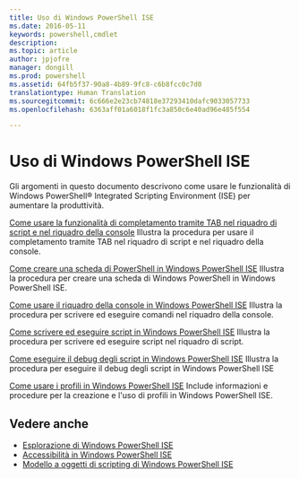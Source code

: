 ```yaml
---
title: Uso di Windows PowerShell ISE
ms.date: 2016-05-11
keywords: powershell,cmdlet
description: 
ms.topic: article
author: jpjofre
manager: dongill
ms.prod: powershell
ms.assetid: 64fb5f37-90a8-4b89-9fc8-c6b8fcc0c7d0
translationtype: Human Translation
ms.sourcegitcommit: 6c666e2e23cb74818e37293410dafc9033057733
ms.openlocfilehash: 6363aff01a6018f1fc3a850c6e40ad96e485f554

---
```


# <a name="using-the-windows-powershell-ise"></a>Uso di Windows PowerShell ISE
Gli argomenti in questo documento descrivono come usare le funzionalità di Windows PowerShell® Integrated Scripting Environment (ISE) per aumentare la produttività.

[Come usare la funzionalità di completamento tramite TAB nel riquadro di script e nel riquadro della console](How-to-Use-Tab-Completion-in-the-Script-Pane-and-Console-Pane.md) Illustra la procedura per usare il completamento tramite TAB nel riquadro di script e nel riquadro della console.

[Come creare una scheda di PowerShell in Windows PowerShell ISE](How-to-Create-a-PowerShell-Tab-in-Windows-PowerShell-ISE.md) Illustra la procedura per creare una scheda di Windows PowerShell in Windows PowerShell ISE.

[Come usare il riquadro della console in Windows PowerShell ISE](How-to-Use-the-Console-Pane-in-the-Windows-PowerShell-ISE.md) Illustra la procedura per scrivere ed eseguire comandi nel riquadro della console.

[Come scrivere ed eseguire script in Windows PowerShell ISE](How-to-Write-and-Run-Scripts-in-the-Windows-PowerShell-ISE.md) Illustra la procedura per scrivere ed eseguire script nel riquadro di script.

[Come eseguire il debug degli script in Windows PowerShell ISE](How-to-Debug-Scripts-in-Windows-PowerShell-ISE.md) Illustra la procedura per eseguire il debug degli script in Windows PowerShell ISE

[Come usare i profili in Windows PowerShell ISE](How-to-Use-Profiles-in-Windows-PowerShell-ISE.md) Include informazioni e procedure per la creazione e l'uso di profili in Windows PowerShell ISE.

## <a name="see-also"></a>Vedere anche
- [Esplorazione di Windows PowerShell ISE](../../getting-started/fundamental/Exploring-the-Windows-PowerShell-ISE.md)
- [Accessibilità in Windows PowerShell ISE](../../setup/Accessibility-in-Windows-PowerShell-ISE.md)
- [Modello a oggetti di scripting di Windows PowerShell ISE](https://technet.microsoft.com/en-us/library/69b047d0-da79-413e-b948-8e45d05d1f85)




<!--HONumber=Nov16_HO3-->


